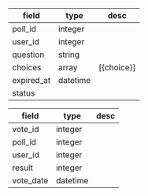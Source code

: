 | field      | type     | desc       |
| ---------- | -------- | ---------- |
| poll_id    | integer  |            |
| user_id    | integer  |            |
| question   | string   |            |
| choices    | array    | [{choice}] |
| expired_at | datetime |            |
| status     |

| field     | type     | desc |
| --------- | -------- | ---- |
| vote_id   | integer  |      |
| poll_id   | integer  |      |
| user_id   | integer  |      |
| result    | integer  |      |
| vote_date | datetime |      |

